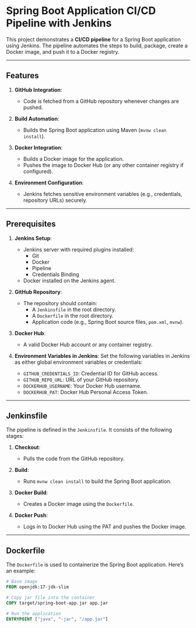 # Spring Boot Application CI/CD Pipeline with Jenkins

This project demonstrates a **CI/CD pipeline** for a Spring Boot application using Jenkins. The pipeline automates the steps to build, package, create a Docker image, and push it to a Docker registry.

---

## Features
1. **GitHub Integration**:
   - Code is fetched from a GitHub repository whenever changes are pushed.

2. **Build Automation**:
   - Builds the Spring Boot application using Maven (`mvnw clean install`).

3. **Docker Integration**:
   - Builds a Docker image for the application.
   - Pushes the image to Docker Hub (or any other container registry if configured).

4. **Environment Configuration**:
   - Jenkins fetches sensitive environment variables (e.g., credentials, repository URLs) securely.

---

## Prerequisites
1. **Jenkins Setup**:
   - Jenkins server with required plugins installed:
     - Git
     - Docker
     - Pipeline
     - Credentials Binding
   - Docker installed on the Jenkins agent.

2. **GitHub Repository**:
   - The repository should contain:
     - A `Jenkinsfile` in the root directory.
     - A `Dockerfile` in the root directory.
     - Application code (e.g., Spring Boot source files, `pom.xml`, `mvnw`).

3. **Docker Hub**:
   - A valid Docker Hub account or any container registry.

4. **Environment Variables in Jenkins**:
   Set the following variables in Jenkins as either global environment variables or credentials:
   - `GITHUB_CREDENTIALS_ID`: Credential ID for GitHub access.
   - `GITHUB_REPO_URL`: URL of your GitHub repository.
   - `DOCKERHUB_USERNAME`: Your Docker Hub username.
   - `DOCKERHUB_PAT`: Docker Hub Personal Access Token.

---

## Jenkinsfile
The pipeline is defined in the `Jenkinsfile`. It consists of the following stages:

1. **Checkout**:
   - Pulls the code from the GitHub repository.

2. **Build**:
   - Runs `mvnw clean install` to build the Spring Boot application.

3. **Docker Build**:
   - Creates a Docker image using the `Dockerfile`.

4. **Docker Push**:
   - Logs in to Docker Hub using the PAT and pushes the Docker image.

---

## Dockerfile
The `Dockerfile` is used to containerize the Spring Boot application. Here’s an example:

```dockerfile
# Base image
FROM openjdk:17-jdk-slim

# Copy jar file into the container
COPY target/spring-boot-app.jar app.jar

# Run the application
ENTRYPOINT ["java", "-jar", "/app.jar"]
